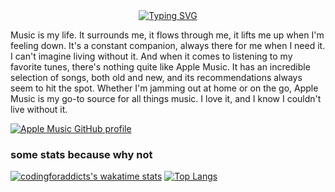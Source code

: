 <div align="center" >
<a href="https://git.io/typing-svg"><img src="https://readme-typing-svg.demolab.com?font=Inter&duration=3000&pause=100&color=8806FF&center=true&vCenter=true&multiline=true&repeat=true&width=400&height=93&lines=Hello;I'm+Antoine%2C+A+highschool+student;I'm+a+young+developper+" alt="Typing SVG" /></a>
</div>

 Music is my life. It surrounds me, it flows through me, it lifts me up when I'm feeling down. It's a constant companion, always there for me when I need it. I can't imagine living without it. And when it comes to listening to my favorite tunes, there's nothing quite like Apple Music. It has an incredible selection of songs, both old and new, and its recommendations always seem to hit the spot. Whether I'm jamming out at home or on the go, Apple Music is my go-to source for all things music. I love it, and I know I couldn't live without it. 
 
 
 [![Apple Music GitHub profile](https://apple-music-github-profile.rayriffy.com/theme/light.svg?uid=000187.b35aecab20f6465ca1bba50dd0e21c73.2211)](https://github.com/rayriffy/apple-music-github-profile)
 
<h3>some stats because why not</h3>

 [![codingforaddicts's wakatime stats](https://github-readme-stats.vercel.app/api/wakatime?username=codingforaddicts)]([https://github.com/anuraghazra/github-readme-stats](https://github.com/codingforaddicts)) [![Top Langs](https://github-readme-stats.vercel.app/api/top-langs/?username=codingforaddicts&layout=compact)](https://github.com/codingforaddicts) 


<!---
CodingForAddicts/CodingForAddicts is a ✨ special ✨ repository
--->
